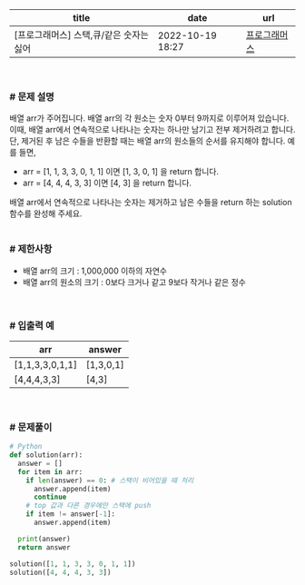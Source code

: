 |title|date|url|
|---|---|---|
|[프로그래머스] 스택,큐/같은 숫자는 싫어|2022-10-19 18:27|[프로그래머스](https://school.programmers.co.kr/learn/courses/30/lessons/12906)|

<br>

### # 문제 설명
배열 arr가 주어집니다. 배열 arr의 각 원소는 숫자 0부터 9까지로 이루어져 있습니다. 이때, 배열 arr에서 연속적으로 나타나는 숫자는 하나만 남기고 전부 제거하려고 합니다. 단, 제거된 후 남은 수들을 반환할 때는 배열 arr의 원소들의 순서를 유지해야 합니다. 예를 들면,<br>
- arr = [1, 1, 3, 3, 0, 1, 1] 이면 [1, 3, 0, 1] 을 return 합니다.
- arr = [4, 4, 4, 3, 3] 이면 [4, 3] 을 return 합니다.

배열 arr에서 연속적으로 나타나는 숫자는 제거하고 남은 수들을 return 하는 solution 함수를 완성해 주세요.
<br>
<br>

### # 제한사항
- 배열 arr의 크기 : 1,000,000 이하의 자연수
- 배열 arr의 원소의 크기 : 0보다 크거나 같고 9보다 작거나 같은 정수

<br>

### # 입출력 예

| arr | answer |
| --- | --- |
| \[1,1,3,3,0,1,1\] | \[1,3,0,1\] |
| \[4,4,4,3,3\] | \[4,3\] |<br>
<br>

### # 문제풀이
```python
# Python
def solution(arr):
  answer = []
  for item in arr:
    if len(answer) == 0: # 스택이 비어있을 때 처리
      answer.append(item)
      continue
    # top 값과 다른 경우에만 스택에 push
    if item != answer[-1]:
      answer.append(item)

  print(answer)
  return answer

solution([1, 1, 3, 3, 0, 1, 1])
solution([4, 4, 4, 3, 3])
```